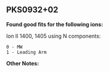 ## PKS0932+02
**Found good fits for the following ions:**

Ion II 1400, 1405 using N components:
```
0 - MW
1 - Leading Arm
```


**Other Notes:**

